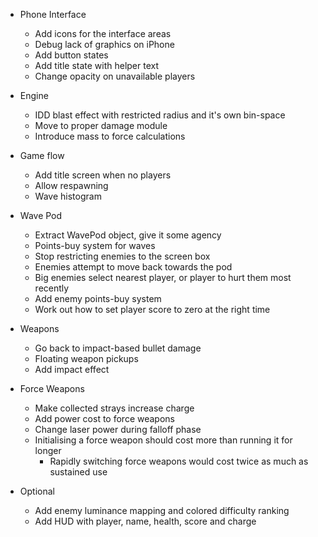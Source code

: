 
- Phone Interface
  - Add icons for the interface areas
  - Debug lack of graphics on iPhone
  - Add button states
  - Add title state with helper text
  - Change opacity on unavailable players

- Engine
  - IDD blast effect with restricted radius and it's own bin-space
  - Move to proper damage module
  - Introduce mass to force calculations

- Game flow
  - Add title screen when no players
  - Allow respawning
  - Wave histogram

- Wave Pod
  - Extract WavePod object, give it some agency
  - Points-buy system for waves
  - Stop restricting enemies to the screen box
  - Enemies attempt to move back towards the pod
  - Big enemies select nearest player, or player to hurt them most recently
  - Add enemy points-buy system
  - Work out how to set player score to zero at the right time

- Weapons
  - Go back to impact-based bullet damage
  - Floating weapon pickups
  - Add impact effect

- Force Weapons
  - Make collected strays increase charge
  - Add power cost to force weapons
  - Change laser power during falloff phase
  - Initialising a force weapon should cost more than running it for longer
    - Rapidly switching force weapons would cost twice as much as sustained use

- Optional
  - Add enemy luminance mapping and colored difficulty ranking
  - Add HUD with player, name, health, score and charge

